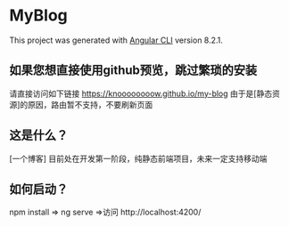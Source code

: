 # MyBlog

This project was generated with [Angular CLI](https://github.com/angular/angular-cli) version 8.2.1.

## 如果您想直接使用github预览，跳过繁琐的安装

请直接访问如下链接 https://knoooooooow.github.io/my-blog 
由于是[静态资源]的原因，路由暂不支持，不要刷新页面

## 这是什么？

[一个博客] 目前处在开发第一阶段，纯静态前端项目，未来一定支持移动端

## 如何启动？
npm install => ng serve =>访问 http://localhost:4200/
